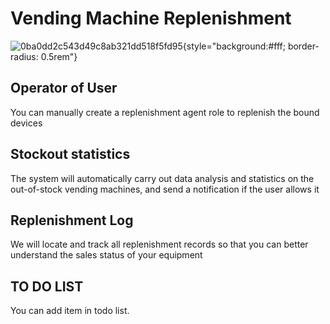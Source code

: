 # Vending Machine Replenishment

![0ba0dd2c543d49c8ab321dd518f5fd95](/images/0ba0dd2c543d49c8ab321dd518f5fd95.jpg){style="background:#fff; border-radius: 0.5rem"}

## Operator of User

You can manually create a replenishment agent role to replenish the bound devices

## Stockout statistics

The system will automatically carry out data analysis and statistics on the out-of-stock vending machines, and send a notification if the user allows it

## Replenishment Log

We will locate and track all replenishment records so that you can better understand the sales status of your equipment

## TO DO LIST

You can add item in todo list.

